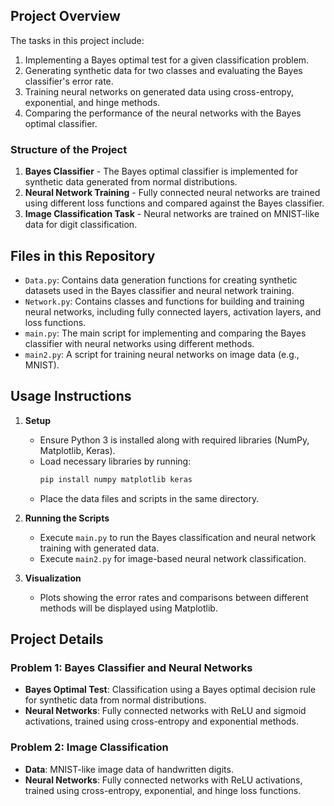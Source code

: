 ## Project Overview

The tasks in this project include:
1. Implementing a Bayes optimal test for a given classification problem.
2. Generating synthetic data for two classes and evaluating the Bayes classifier's error rate.
3. Training neural networks on generated data using cross-entropy, exponential, and hinge methods.
4. Comparing the performance of the neural networks with the Bayes optimal classifier.

### Structure of the Project

1. **Bayes Classifier** - The Bayes optimal classifier is implemented for synthetic data generated from normal distributions.
2. **Neural Network Training** - Fully connected neural networks are trained using different loss functions and compared against the Bayes classifier.
3. **Image Classification Task** - Neural networks are trained on MNIST-like data for digit classification.

## Files in this Repository

- `Data.py`: Contains data generation functions for creating synthetic datasets used in the Bayes classifier and neural network training.
- `Network.py`: Contains classes and functions for building and training neural networks, including fully connected layers, activation layers, and loss functions.
- `main.py`: The main script for implementing and comparing the Bayes classifier with neural networks using different methods.
- `main2.py`: A script for training neural networks on image data (e.g., MNIST).

## Usage Instructions

1. **Setup**
   - Ensure Python 3 is installed along with required libraries (NumPy, Matplotlib, Keras).
   - Load necessary libraries by running:
     ```bash
     pip install numpy matplotlib keras
     ```
   - Place the data files and scripts in the same directory.

2. **Running the Scripts**
   - Execute `main.py` to run the Bayes classification and neural network training with generated data.
   - Execute `main2.py` for image-based neural network classification.

3. **Visualization**
   - Plots showing the error rates and comparisons between different methods will be displayed using Matplotlib.


## Project Details

### Problem 1: Bayes Classifier and Neural Networks
- **Bayes Optimal Test**: Classification using a Bayes optimal decision rule for synthetic data from normal distributions.
- **Neural Networks**: Fully connected networks with ReLU and sigmoid activations, trained using cross-entropy and exponential methods.

### Problem 2: Image Classification
- **Data**: MNIST-like image data of handwritten digits.
- **Neural Networks**: Fully connected networks with ReLU activations, trained using cross-entropy, exponential, and hinge loss functions.

